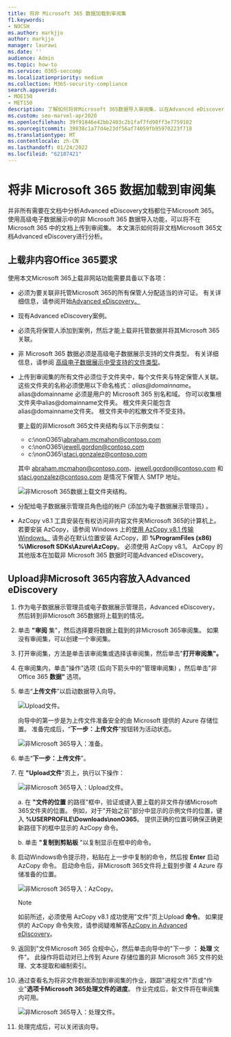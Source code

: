 ```yaml
---
title: 将非 Microsoft 365 数据加载到审阅集
f1.keywords:
- NOCSH
ms.author: markjjo
author: markjjo
manager: laurawi
ms.date: ''
audience: Admin
ms.topic: how-to
ms.service: O365-seccomp
ms.localizationpriority: medium
ms.collection: M365-security-compliance
search.appverid:
- MOE150
- MET150
description: 了解如何将非Microsoft 365数据导入审阅集，以在Advanced eDiscovery分析。
ms.custom: seo-marvel-apr2020
ms.openlocfilehash: 39f91846e42bb2403c2b1faf7fd98ff3e7759182
ms.sourcegitcommit: 39838c1a77d4e23df56af74059fb95970223f718
ms.translationtype: MT
ms.contentlocale: zh-CN
ms.lasthandoff: 01/24/2022
ms.locfileid: "62187421"
---
```

# <a name="load-non-microsoft-365-data-into-a-review-set"></a>将非 Microsoft 365 数据加载到审阅集

并非所有需要在文档中分析Advanced eDiscovery文档都位于Microsoft 365。 使用高级电子数据展示中的非 Microsoft 365 数据导入功能，可以将不在 Microsoft 365 中的文档上传到审阅集。 本文演示如何将非文档Microsoft 365文档Advanced eDiscovery进行分析。

## <a name="requirements-to-upload-non-office-365-content"></a>上载非内容Office 365要求

使用本文Microsoft 365上载非网站功能需要具备以下各项：

- 必须为要关联非托管Microsoft 365的所有保管人分配适当的许可证。 有关详细信息，请参阅开始[Advanced eDiscovery。](get-started-with-advanced-ediscovery.md#step-1-verify-and-assign-appropriate-licenses)

- 现有Advanced eDiscovery案例。

- 必须先将保管人添加到案例，然后才能上载非托管数据并将其Microsoft 365关联。

- 非 Microsoft 365 数据必须是高级电子数据展示支持的文件类型。 有关详细信息，请参阅 [高级电子数据展示中受支持的文件类型](supported-filetypes-ediscovery20.md)。

- 上传到审阅集的所有文件必须位于文件夹中，每个文件夹与特定保管人关联。 这些文件夹的名称必须使用以下命名格式：*alias@domainname*。 alias@domainname 必须是用户的 Microsoft 365 别名和域。 你可以收集根文件夹中alias@domainname文件夹。 根文件夹只能包含alias@domainname文件夹。 根文件夹中的松散文件不受支持。

   要上载的非Microsoft 365文件夹结构与以下示例类似：

   - c:\nonO365\abraham.mcmahon@contoso.com
   - c:\nonO365\jewell.gordon@contoso.com
   - c:\nonO365\staci.gonzalez@contoso.com

   其中 abraham.mcmahon@contoso.com、jewell.gordon@contoso.com 和 staci.gonzalez@contoso.com 是情况下保管人 SMTP 地址。

   ![非Microsoft 365数据上载文件夹结构。](../media/3f2dde84-294e-48ea-b44b-7437bd25284c.png)

- 分配给电子数据展示管理员角色组的帐户 (添加为电子数据展示管理员) 。

- AzCopy v8.1 工具安装在有权访问非内容文件夹Microsoft 365的计算机上。 若要安装 AzCopy，请参阅 Windows 上的[使用 AzCopy v8.1 传输Windows。](/previous-versions/azure/storage/storage-use-azcopy) 请务必在默认位置安装 AzCopy，即 **%ProgramFiles (x86) %\Microsoft SDKs\Azure\AzCopy**。 必须使用 AzCopy v8.1。 AzCopy 的其他版本在加载非 Microsoft 365 数据时可能Advanced eDiscovery。


## <a name="upload-non-microsoft-365-content-into-advanced-ediscovery"></a>Upload非Microsoft 365内容放入Advanced eDiscovery

1. 作为电子数据展示管理员或电子数据展示管理员，Advanced eDiscovery，然后转到非Microsoft 365数据将上载到的情况。  

2. 单击 **"审阅** 集"，然后选择要将数据上载到的非Microsoft 365审阅集。  如果没有审阅集，可以创建一个审阅集。 
 
3. 打开审阅集，方法是单击该审阅集或选择该审阅集，然后单击"**打开审阅集"。**

4. 在审阅集内，单击"操作"选项 (后向下箭头中的"管理审阅集) ，然后单击"非Office 365 **数据"** 选项。

5. 单击“**上传文件**”以启动数据导入向导。

   ![Upload文件。](../media/574f4059-4146-4058-9df3-ec97cf28d7c7.png)

   向导中的第一步是为上传文件准备安全的由 Microsoft 提供的 Azure 存储位置。  准备完成后，“**下一步：上传文件**”按钮转为活动状态。

   ![非Microsoft 365导入：准备。](../media/0670a347-a578-454a-9b3d-e70ef47aec57.png)
 
5. 单击“**下一步：上传文件**”。

6. 在 **"Upload文件**"页上，执行以下操作：

   ![非Microsoft 365导入：Upload文件。](../media/3ea53b5d-7f9b-4dfc-ba63-90a38c14d41a.png)

   a. 在 **"文件的位置** 的路径"框中，验证或键入要上载的非文件存储Microsoft 365文件夹的位置。 例如，对于"开始之前"部分中显示的示例文件的位置，键入 **%USERPROFILE\Downloads\nonO365**。 提供正确的位置可确保正确更新路径下的框中显示的 AzCopy 命令。

   b. 单击 **"复制到剪贴板** "以复制显示在框中的命令。

7. 启动Windows命令提示符，粘贴在上一步中复制的命令，然后按 **Enter** 启动 AzCopy 命令。  启动命令后，非Microsoft 365文件将上载到步骤 4 Azure 存储准备的位置。

   ![非Microsoft 365导入：AzCopy。](../media/504e2dbe-f36f-4f36-9b08-04aea85d8250.png)

   > [!NOTE]
   > 如前所述，必须使用 AzCopy v8.1 成功使用"文件"页上Upload **命令**。 如果提供的 AzCopy 命令失败，请参阅疑难解答[AzCopy in Advanced eDiscovery](troubleshooting-azcopy.md)。

8. 返回到"文件Microsoft 365 合规中心，然后单击向导中的"下一步 **： 处理** 文件"。  此操作将启动对已上传到 Azure 存储位置的非 Microsoft 365 文件的处理、文本提取和编制索引。  

9. 通过查看名为将非文件数据添加到审阅集的作业，跟踪"进程文件"页或"作业"**选项卡Microsoft 365处理文件的进度**。  作业完成后，新文件将在审阅集内可用。

   ![非Microsoft 365导入：处理文件。](../media/218b1545-416a-4a9f-9b25-3b70e8508f67.png)

10. 处理完成后，可以关闭该向导。
